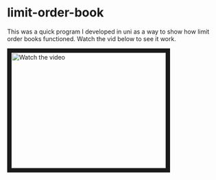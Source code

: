 # limit-order-book

This was a quick program I developed in uni as a way to show how limit order books functioned. Watch the vid below to see it work.

<a href="https://www.youtube.com/embed/eg4aipvnfyM" target="_blank">
 <img src="http://img.youtube.com/vi/eg4aipvnfyM/mqdefault.jpg" alt="Watch the video" width="360" height="270" border="10" />
</a>


